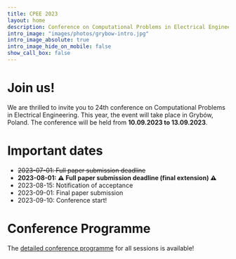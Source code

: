 ```yaml
---
title: CPEE 2023
layout: home
description: Conference on Computational Problems in Electrical Engineering
intro_image: "images/photos/grybow-intro.jpg"
intro_image_absolute: true
intro_image_hide_on_mobile: false
show_call_box: false
---
```


# Join us!

We are thrilled to invite you to 24th conference on Computational Problems
in Electrical Engineering. This year, the event will take place in Grybów,
Poland. The conference will be held from **10.09.2023 to 13.09.2023**.

# Important dates

* ~~2023-07-01: Full paper submission deadline~~
* **2023-08-01: ⚠️ Full paper submission deadline (final extension) ⚠️** 
* 2023-08-15: Notification of acceptance
* 2023-09-01: Final paper submission
* 2023-09-10: Conference start!

# Conference Programme

The [detailed conference programme](https://cpee2023.iem.pw.edu.pl/assets/pdf/programme.pdf) for all sessions is available!

